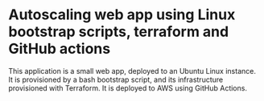 # Autoscaling web app using Linux bootstrap scripts, terraform and GitHub actions
This application is a small web app, deployed to an Ubuntu Linux instance. It is provisioned
by a bash bootstrap script, and its infrastructure provisioned with Terraform. It is 
deployed to AWS using GitHub Actions. 
